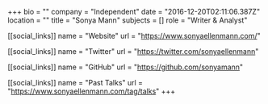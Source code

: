 +++
bio = ""
company = "Independent"
date = "2016-12-20T02:11:06.387Z"
location = ""
title = "Sonya Mann"
subjects = []
role = "Writer & Analyst"

[[social_links]]
  name = "Website"
  url = "https://www.sonyaellenmann.com/"

[[social_links]]
  name = "Twitter"
  url = "https://twitter.com/sonyaellenmann"

[[social_links]]
  name = "GitHub"
  url = "https://github.com/sonyamann"

[[social_links]]
  name = "Past Talks"
  url = "https://www.sonyaellenmann.com/tag/talks"
+++

